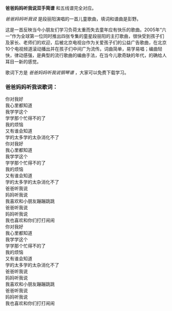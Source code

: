 

**爸爸妈妈听我说双手简谱** 和五线谱完全对应。

_爸爸妈妈听我说_ 是段丽阳演唱的一首儿童歌曲，填词和谱曲是彭野。

这是一首反映当今小朋友们学习负荷太重而失去童年应有快乐的歌曲。2005年“六一”作为全球第一位同时推出四张专集的童星段丽阳的主打歌曲，很快受到孩子们及家长、老师们的欢迎，后被北京电视台作为关爱孩子们的公益广告歌曲，在北京10个电视频道滚动播出并在孩子们中间广为流传。词曲简单，易学易唱；编曲轻快，律动感强，是典型的流行歌曲的编曲手法，在当今儿歌奇缺的年代，的确给人耳目一新的感觉。

歌词下方是 _爸爸妈妈听我说钢琴谱_ ，大家可以免费下载学习。

### 爸爸妈妈听我说歌词：

你对我好  
我心里都知道  
我学学这个  
学学那个忙得不的了  
我的烦恼  
又有谁会知道  
学的太多学的太杂消化不了  
你对我好  
我心里都知道  
我学学这个  
学学那个忙得不的了  
我的烦恼  
又有谁会知道  
学的太多学的太杂消化不了  
爸爸听我说  
妈妈听我说  
我喜欢和小朋友蹦蹦跳跳  
爸爸听我说  
妈妈听我说  
我也喜欢和你们打打闹闹  
你对我好  
我心里都知道  
我学学这个  
学学那个忙得不的了  
我的烦恼  
又有谁会知道  
学的太多学的太杂消化不了  
爸爸听我说  
妈妈听我说  
我喜欢和小朋友蹦蹦跳跳  
爸爸听我说  
妈妈听我说  
我也喜欢和你们打打闹闹

